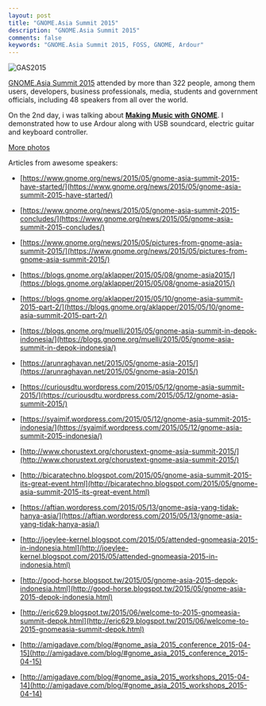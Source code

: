 ```yaml
---
layout: post
title: "GNOME.Asia Summit 2015"
description: "GNOME.Asia Summit 2015"
comments: false
keywords: "GNOME.Asia Summit 2015, FOSS, GNOME, Ardour"
---
```


![GAS2015](https://gitlab.com/cho2/blog-images/raw/0892bfbeb2a4ccf02d6e10a92d8cd881b17ba4b9/2015-05-25/1stdaysummit.jpg)

[GNOME.Asia Summit 2015](http://2015.gnome.asia/) attended by more than 322 people, among them users, developers, business professionals, media, students and government officials, including 48 speakers from all over the world.

On the 2nd day, i was talking about [**Making Music with GNOME**](http://www.slideshare.net/cho2marsmellow/making-music-with-gnome). I demonstrated how to use Ardour along with USB soundcard, electric guitar and keyboard controller.

[More photos](https://www.flickr.com/groups/gnomeasia2015/)

Articles from awesome speakers:

* [https://www.gnome.org/news/2015/05/gnome-asia-summit-2015-have-started/](https://www.gnome.org/news/2015/05/gnome-asia-summit-2015-have-started/)

* [https://www.gnome.org/news/2015/05/gnome-asia-summit-2015-concludes/](https://www.gnome.org/news/2015/05/gnome-asia-summit-2015-concludes/)

* [https://www.gnome.org/news/2015/05/pictures-from-gnome-asia-summit-2015/](https://www.gnome.org/news/2015/05/pictures-from-gnome-asia-summit-2015/)

* [https://blogs.gnome.org/aklapper/2015/05/08/gnome-asia2015/](https://blogs.gnome.org/aklapper/2015/05/08/gnome-asia2015/)

* [https://blogs.gnome.org/aklapper/2015/05/10/gnome-asia-summit-2015-part-2/](https://blogs.gnome.org/aklapper/2015/05/10/gnome-asia-summit-2015-part-2/)

* [https://blogs.gnome.org/muelli/2015/05/gnome-asia-summit-in-depok-indonesia/](https://blogs.gnome.org/muelli/2015/05/gnome-asia-summit-in-depok-indonesia/)

* [https://arunraghavan.net/2015/05/gnome-asia-2015/](https://arunraghavan.net/2015/05/gnome-asia-2015/)

* [https://curiousdtu.wordpress.com/2015/05/12/gnome-asia-summit-2015/](https://curiousdtu.wordpress.com/2015/05/12/gnome-asia-summit-2015/)

* [https://syaimif.wordpress.com/2015/05/12/gnome-asia-summit-2015-indonesia/](https://syaimif.wordpress.com/2015/05/12/gnome-asia-summit-2015-indonesia/)

* [http://www.chorustext.org/chorustext-gnome-asia-summit-2015/](http://www.chorustext.org/chorustext-gnome-asia-summit-2015/)

* [http://bicaratechno.blogspot.com/2015/05/gnome-asia-summit-2015-its-great-event.html](http://bicaratechno.blogspot.com/2015/05/gnome-asia-summit-2015-its-great-event.html)

* [https://aftian.wordpress.com/2015/05/13/gnome-asia-yang-tidak-hanya-asia/](https://aftian.wordpress.com/2015/05/13/gnome-asia-yang-tidak-hanya-asia/)

* [http://joeylee-kernel.blogspot.com/2015/05/attended-gnomeasia-2015-in-indonesia.html](http://joeylee-kernel.blogspot.com/2015/05/attended-gnomeasia-2015-in-indonesia.html)

* [http://good-horse.blogspot.tw/2015/05/gnome-asia-2015-depok-indonesia.html](http://good-horse.blogspot.tw/2015/05/gnome-asia-2015-depok-indonesia.html)

* [http://eric629.blogspot.tw/2015/06/welcome-to-2015-gnomeasia-summit-depok.html](http://eric629.blogspot.tw/2015/06/welcome-to-2015-gnomeasia-summit-depok.html)

* [http://amigadave.com/blog/#gnome_asia_2015_conference_2015-04-15](http://amigadave.com/blog/#gnome_asia_2015_conference_2015-04-15)

* [http://amigadave.com/blog/#gnome_asia_2015_workshops_2015-04-14](http://amigadave.com/blog/#gnome_asia_2015_workshops_2015-04-14)
